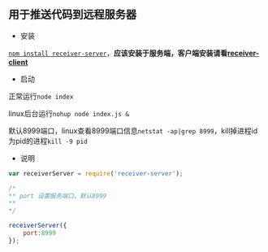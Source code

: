 ## 用于推送代码到远程服务器

- 安装

[`npm install receiver-server`](https://www.npmjs.com/package/receiver-server)，**应该安装于服务端，客户端安装请看[receiver-client](https://github.com/w724883/receiver-client)**

- 启动

正常运行`node index`

linux后台运行`nohup node index.js &`

默认8999端口，linux查看8999端口信息`netstat -ap|grep 8999`，kill掉进程id为pid的进程`kill -9 pid`


- 说明

```javascript
var receiverServer = require('receiver-server');

/*
** port 设置服务端口，默认8999
**
*/

receiverServer({
	port:8999
});

```